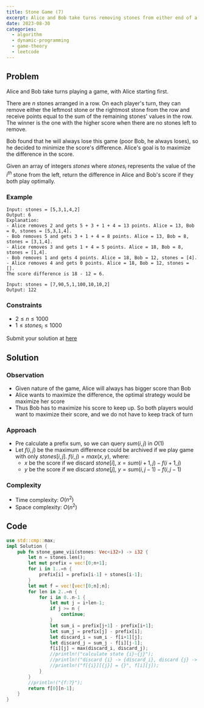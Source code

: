```yaml
---
title: Stone Game (7)
excerpt: Alice and Bob take turns removing stones from either end of a row. Each player gains points equal to the sum of the remaining stones after their turn. Bob aims to minimize the score difference, while Alice aims to maximize it. The task is to determine the maximum difference between Alice and Bob
date: 2023-08-30
categories:
  - algorithm
  - dynamic-programming
  - game-theory
  - leetcode
---
```


## Problem

Alice and Bob take turns playing a game, with Alice starting first.

There are $n$ stones arranged in a row. On each player's turn, they can remove either the leftmost stone or the rightmost stone from the row and receive points equal to the sum of the remaining stones' values in the row. The winner is the one with the higher score when there are no stones left to remove.

Bob found that he will always lose this game (poor Bob, he always loses), so he decided to minimize the score's difference. Alice's goal is to maximize the difference in the score.

Given an array of integers $stones$ where $stones_i$ represents the value of the $i^{th}$ stone from the left, return the difference in Alice and Bob's score if they both play optimally.

### Example

```
Input: stones = [5,3,1,4,2]
Output: 6
Explanation:
- Alice removes 2 and gets 5 + 3 + 1 + 4 = 13 points. Alice = 13, Bob = 0, stones = [5,3,1,4].
- Bob removes 5 and gets 3 + 1 + 4 = 8 points. Alice = 13, Bob = 8, stones = [3,1,4].
- Alice removes 3 and gets 1 + 4 = 5 points. Alice = 18, Bob = 8, stones = [1,4].
- Bob removes 1 and gets 4 points. Alice = 18, Bob = 12, stones = [4].
- Alice removes 4 and gets 0 points. Alice = 18, Bob = 12, stones = [].
The score difference is 18 - 12 = 6.
```

```
Input: stones = [7,90,5,1,100,10,10,2]
Output: 122
```

### Constraints

- $2 \leq n \leq 1000$
- $1 \leq stones_i \leq 1000$

Submit your solution at [here](https://leetcode.com/problems/stone-game-vii/)

## Solution

### Observation

- Given nature of the game, Alice will always has bigger score than Bob
- Alice wants to maximize the difference, the optimal strategy would be maximize her score
- Thus Bob has to maximize his score to keep up. So both players would want to maximize their score, and we do not have to keep track of turn

### Approach

- Pre calculate a prefix sum, so we can query $sum(i,j)$ in $O(1)$
- Let $f(i,j)$ be the maximum difference could be archived if we play game with only $stones[i,j]$. $f(i,j) = max(x, y)$, where:
  - $x$ be the score if we discard $stone[i]$, $x = sum(i+1,j) - f(i+1,j)$
  - $y$ be the score if we discard $stone[j]$, $y = sum(i,j-1) - f(i,j-1)$

### Complexity

- Time complexity: $O(n^2)$
- Space complexity: $O(n^2)$

## Code

```rust
use std::cmp::max;
impl Solution {
    pub fn stone_game_vii(stones: Vec<i32>) -> i32 {
        let n = stones.len();
        let mut prefix = vec![0;n+1];
        for i in 1..=n {
            prefix[i] = prefix[i-1] + stones[i-1];
        }
        let mut f = vec![vec![0;n];n];
        for len in 2..=n {
            for i in 0..n-1 {
                let mut j = i+len-1;
                if j >= n {
                    continue;
                }
                let sum_i = prefix[j+1] - prefix[i+1];
                let sum_j = prefix[j] - prefix[i];
                let discard_i = sum_i - f[i+1][j];
                let discard_j = sum_j - f[i][j-1];
                f[i][j] = max(discard_i, discard_j);
                //println!("calculate state {i}~{j}");
                //println!("discard {i} -> {discard_i}, discard {j} -> {discard_j}");
                //println!("f[{i}][{j}] = {}", f[i][j]);
            }
        }
        //println!("{f:?}");
        return f[0][n-1];
    }
}
```
